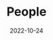 ---
title: People
date: 2022-10-24

type: landing

sections:
  - block: markdown
    content:
      title: <br><b>Meet the Lab</b>
    design:
      columns: '1'
      background:
        image:
          filename: background-2.jpg
        filters:
          brightness: 0

  - block: people
    content:
      # Choose which groups/teams of users to display.
      #   Edit `user_groups` in each user's profile to add them to one or more of these groups.
      user_groups:
          - Principal Investigator
          - Research Faculty
          - Graduate Research Assistants
          - Undergraduate Research Assistants
          - Alumni
      sort_by: Params.last_name
      sort_ascending: true
    design:
      show_interests: false
      show_role: true
      show_social: true
---